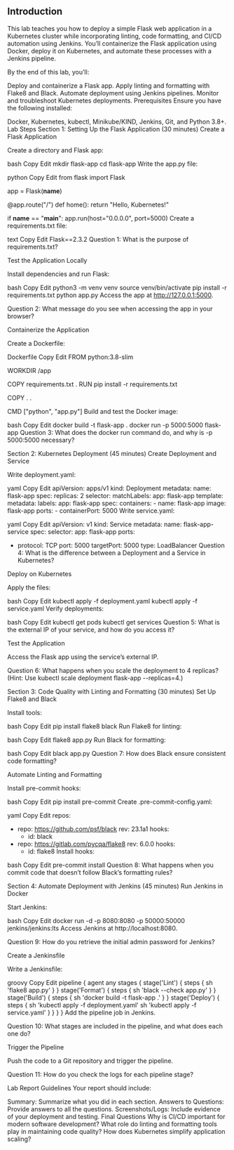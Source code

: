 ## Introduction
This lab teaches you how to deploy a simple Flask web application in a Kubernetes cluster while incorporating linting, code formatting, and CI/CD automation using Jenkins. You’ll containerize the Flask application using Docker, deploy it on Kubernetes, and automate these processes with a Jenkins pipeline.

By the end of this lab, you’ll:

Deploy and containerize a Flask app.
Apply linting and formatting with Flake8 and Black.
Automate deployment using Jenkins pipelines.
Monitor and troubleshoot Kubernetes deployments.
Prerequisites
Ensure you have the following installed:

Docker, Kubernetes, kubectl, Minikube/KIND, Jenkins, Git, and Python 3.8+.
Lab Steps
Section 1: Setting Up the Flask Application (30 minutes)
Create a Flask Application

Create a directory and Flask app:

bash
Copy
Edit
mkdir flask-app
cd flask-app
Write the app.py file:

python
Copy
Edit
from flask import Flask

app = Flask(__name__)

@app.route("/")
def home():
    return "Hello, Kubernetes!"

if __name__ == "__main__":
    app.run(host="0.0.0.0", port=5000)
Create a requirements.txt file:

text
Copy
Edit
Flask==2.3.2
Question 1: What is the purpose of requirements.txt?

Test the Application Locally

Install dependencies and run Flask:

bash
Copy
Edit
python3 -m venv venv
source venv/bin/activate
pip install -r requirements.txt
python app.py
Access the app at http://127.0.0.1:5000.

Question 2: What message do you see when accessing the app in your browser?

Containerize the Application

Create a Dockerfile:

Dockerfile
Copy
Edit
FROM python:3.8-slim

WORKDIR /app

COPY requirements.txt .
RUN pip install -r requirements.txt

COPY . .

CMD ["python", "app.py"]
Build and test the Docker image:

bash
Copy
Edit
docker build -t flask-app .
docker run -p 5000:5000 flask-app
Question 3: What does the docker run command do, and why is -p 5000:5000 necessary?

Section 2: Kubernetes Deployment (45 minutes)
Create Deployment and Service

Write deployment.yaml:

yaml
Copy
Edit
apiVersion: apps/v1
kind: Deployment
metadata:
  name: flask-app
spec:
  replicas: 2
  selector:
    matchLabels:
      app: flask-app
  template:
    metadata:
      labels:
        app: flask-app
    spec:
      containers:
      - name: flask-app
        image: flask-app
        ports:
        - containerPort: 5000
Write service.yaml:

yaml
Copy
Edit
apiVersion: v1
kind: Service
metadata:
  name: flask-app-service
spec:
  selector:
    app: flask-app
  ports:
  - protocol: TCP
    port: 5000
    targetPort: 5000
  type: LoadBalancer
Question 4: What is the difference between a Deployment and a Service in Kubernetes?

Deploy on Kubernetes

Apply the files:

bash
Copy
Edit
kubectl apply -f deployment.yaml
kubectl apply -f service.yaml
Verify deployments:

bash
Copy
Edit
kubectl get pods
kubectl get services
Question 5: What is the external IP of your service, and how do you access it?

Test the Application

Access the Flask app using the service’s external IP.

Question 6: What happens when you scale the deployment to 4 replicas?
(Hint: Use kubectl scale deployment flask-app --replicas=4.)

Section 3: Code Quality with Linting and Formatting (30 minutes)
Set Up Flake8 and Black

Install tools:

bash
Copy
Edit
pip install flake8 black
Run Flake8 for linting:

bash
Copy
Edit
flake8 app.py
Run Black for formatting:

bash
Copy
Edit
black app.py
Question 7: How does Black ensure consistent code formatting?

Automate Linting and Formatting

Install pre-commit hooks:

bash
Copy
Edit
pip install pre-commit
Create .pre-commit-config.yaml:

yaml
Copy
Edit
repos:
  - repo: https://github.com/psf/black
    rev: 23.1a1
    hooks:
      - id: black
  - repo: https://gitlab.com/pycqa/flake8
    rev: 6.0.0
    hooks:
      - id: flake8
Install hooks:

bash
Copy
Edit
pre-commit install
Question 8: What happens when you commit code that doesn’t follow Black’s formatting rules?

Section 4: Automate Deployment with Jenkins (45 minutes)
Run Jenkins in Docker

Start Jenkins:

bash
Copy
Edit
docker run -d -p 8080:8080 -p 50000:50000 jenkins/jenkins:lts
Access Jenkins at http://localhost:8080.

Question 9: How do you retrieve the initial admin password for Jenkins?

Create a Jenkinsfile

Write a Jenkinsfile:

groovy
Copy
Edit
pipeline {
    agent any
    stages {
        stage('Lint') {
            steps {
                sh 'flake8 app.py'
            }
        }
        stage('Format') {
            steps {
                sh 'black --check app.py'
            }
        }
        stage('Build') {
            steps {
                sh 'docker build -t flask-app .'
            }
        }
        stage('Deploy') {
            steps {
                sh 'kubectl apply -f deployment.yaml'
                sh 'kubectl apply -f service.yaml'
            }
        }
    }
}
Add the pipeline job in Jenkins.

Question 10: What stages are included in the pipeline, and what does each one do?

Trigger the Pipeline

Push the code to a Git repository and trigger the pipeline.

Question 11: How do you check the logs for each pipeline stage?

Lab Report Guidelines
Your report should include:

Summary: Summarize what you did in each section.
Answers to Questions: Provide answers to all the questions.
Screenshots/Logs: Include evidence of your deployment and testing.
Final Questions
Why is CI/CD important for modern software development?
What role do linting and formatting tools play in maintaining code quality?
How does Kubernetes simplify application scaling?
